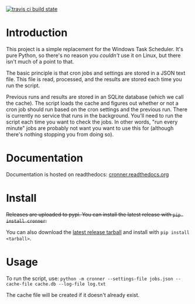[![travis ci build state](https://travis-ci.org/mtik00/cronner.svg?branch=master)](https://travis-ci.org/mtik00/cronner)

Introduction
============

This project is a simple replacement for the Windows Task Scheduler.  It's
pure Python, so there's no reason you *couldn't* use it on Linux, but there
isn't much of a point to that.

The basic principle is that cron jobs and settings are stored in a JSON text
file.  This file is read, processed, and the results are stored each time you
run the script.

Previous runs and results are stored in an SQLite database (which we call the
cache).  The script loads the cache and figures out whether or not a cron job
should run based on the cron settings and the previous run.  There is currently
no service that runs in the background.  You'll need to run the script each time
you want to check the jobs.  In other words, "run every minute" jobs are probably
not want you want to use this for (although there's nothing stopping you from
doing so).

Documentation
=============

Documentation is hosted on readthedocs: [cronner.readthedocs.org](http://cronner.readthedocs.org/en/latest/)

Install
=======

~~Releases are uploaded to pypi.  You can install the latest release with ``pip install cronner``.~~

You can also download the [latest release tarball](https://github.com/mtik00/cronner/releases/latest) and install with ``pip install <tarball>``.

Usage
=====

To run the script, use: `python -m cronner --settings-file jobs.json --cache-file
    cache.db --log-file log.txt`

The cache file will be created if it doesn't already exist.
